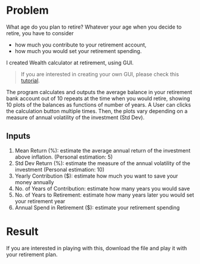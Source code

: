# Problem
What age do you plan to retire? Whatever your age when you decide to retire, you have to consider
- how much you contribute to your retirement account,
- how much you would set your retirement spending.


I created Wealth calculator at retirement, using GUI.
> If you are interested in creating your own GUI, please check this [tutorial](https://realpython.com/python-gui-tkinter/).

The program calculates and outputs the average balance in your retirement bank account out of 10 repeats at the time when you would retire, showing 10 plots of the balances as functions of number of years. A User can clicks the calculation button multiple times. Then, the plots vary depending on a measure of annual volatility of the investment (Std Dev).

## Inputs

1. Mean Return (%): estimate the average annual return of the investment above inflation. (Personal estimation: 5)
2. Std Dev Return (%): estimate the measure of the annual volatility of the investment (Personal estimation: 10)
3. Yearly Contribution ($): estimate how much you want to save your money annually
4. No. of Years of Contribution: estimate how many years you would save
5. No. of Years to Retirement: estimate how many years later you would set your retirement year
6. Annual Spend in Retirement ($): estimate your retirement spending

# Result
If you are interested in playing with this, download the file and play it with your retirement plan.
